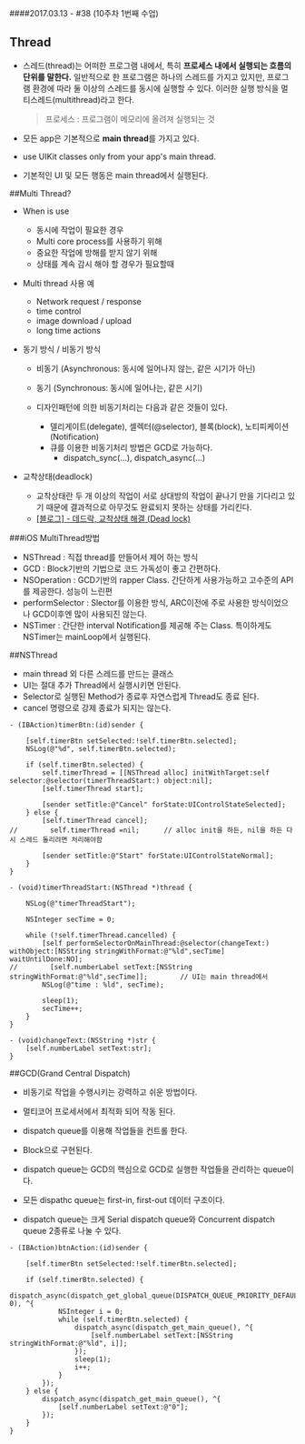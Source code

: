 ####2017.03.13 - #38 (10주차 1번째 수업)

## Thread
- 스레드(thread)는 어떠한 프로그램 내에서, 특히 **프로세스 내에서 실행되는 흐름의 단위를 말한다.** 일반적으로 한 프로그램은 하나의 스레드를 가지고 있지만, 프로그램 환경에 따라 둘 이상의 스레드를 동시에 실행할 수 있다. 이러한 실행 방식을 멀티스레드(multithread)라고 한다.   

  > 프로세스 : 프로그램이 메모리에 올려져 실행되는 것

- 모든 app은 기본적으로 **main thread**를 가지고 있다.
- use UIKit classes only from your app's main thread.  
- 기본적인 UI 및 모든 행동은 main thread에서 실행된다.


##Multi Thread?
- When is use
  - 동시에 작업이 필요한 경우
  - Multi core process를 사용하기 위해
  - 중요한 작업에 방해를 받지 않기 위해
  - 상태를 계속 감시 해야 할 경우가 필요할때
- Multi thread 사용 예
  - Network request / response
  - time control
  - image download / upload
  - long time actions

	  
- 동기 방식 / 비동기 방식
  - 비동기 (Asynchronous: 동시에 일어나지 않는, 같은 시기가 아닌) 
  - 동기 (Synchronous: 동시에 일어나는, 같은 시기)
  
  - 디자인패턴에 의한 비동기처리는 다음과 같은 것들이 있다.
     - 델리게이트(delegate), 셀렉터(@selector), 블록(block), 노티피케이션(Notification)  
     - 큐를 이용한 비동기처리 방법은 GCD로 가능하다.  
         - dispatch_sync(...), dispatch_async(...)

- 교착상태(deadlock)
  - 교착상태란 두 개 이상의 작업이 서로 상대방의 작업이 끝나기 만을 기다리고 있기 때문에 결과적으로 아무것도 완료되지 못하는 상태를 가리킨다.
  - [[블로그] - 데드락, 교착상태 해결 (Dead lock)](http://includestdio.tistory.com/12)

  
  
###iOS MultiThread방법  
- NSThread : 직접 thread를 만들어서 제어 하는 방식
- GCD : Block기반의 기법으로 코드 가독성이 좋고 간편하다.
- NSOperation : GCD기반의 rapper Class. 간단하게 사용가능하고 고수준의 API를 제공한다. 성능이 느린편
- performSelector : Slector를 이용한 방식, ARC이전에 주로 사용한 방식이었으나 GCD이후엔 많이 사용되진 않는다.
- NSTimer : 간단한 interval Notification를 제공해 주는 Class. 특이하게도 NSTimer는 mainLoop에서 실행된다.


##NSThread
- main thread 외 다른 스레드를 만드는 클래스
- UI는 절대 추가 Thread에서 실행시키면 안된다.
- Selector로 실행된 Method가 종료후 자연스럽게 Thread도 종료 된다.
- cancel 명령으로 강제 종료가 되지는 않는다.


```objc
- (IBAction)timerBtn:(id)sender {
    
    [self.timerBtn setSelected:!self.timerBtn.selected];
    NSLog(@"%d", self.timerBtn.selected);
    
    if (self.timerBtn.selected) {
        self.timerThread = [[NSThread alloc] initWithTarget:self selector:@selector(timerThreadStart:) object:nil];
        [self.timerThread start];

        [sender setTitle:@"Cancel" forState:UIControlStateSelected];
    } else {
        [self.timerThread cancel];
//        self.timerThread =nil;      // alloc init을 하든, nil을 하든 다시 스레드 돌리려면 처리해야함
        
        [sender setTitle:@"Start" forState:UIControlStateNormal];
    }
}

- (void)timerThreadStart:(NSThread *)thread {

    NSLog(@"timerThreadStart");
    
    NSInteger secTime = 0;
    
    while (!self.timerThread.cancelled) {
        [self performSelectorOnMainThread:@selector(changeText:) withObject:[NSString stringWithFormat:@"%ld",secTime] waitUntilDone:NO];
//        [self.numberLabel setText:[NSString stringWithFormat:@"%ld",secTime]];        // UI는 main thread에서
        NSLog(@"time : %ld", secTime);
        
        sleep(1);
        secTime++;
    }
}

- (void)changeText:(NSString *)str {
    [self.numberLabel setText:str];
}
```



##GCD(Grand Central Dispatch)
- 비동기로 작업을 수행시키는 강력하고 쉬운 방법이다.
- 멀티코어 프로세서에서 최적화 되어 작동 된다.
- dispatch queue를 이용해 작업들을 컨트롤 한다.
- Block으로 구현된다.


- dispatch queue는 GCD의 핵심으로 GCD로 실행한 작업들을 관리하는 queue이다.
- 모든 dispathc queue는 first-in, first-out 데이터 구조이다.
- dispatch queue는 크게 Serial dispatch queue와 Concurrent dispatch queue 2종류로 나눌 수 있다.


```objc
- (IBAction)btnAction:(id)sender {
    
    [self.timerBtn setSelected:!self.timerBtn.selected];
    
    if (self.timerBtn.selected) {
        dispatch_async(dispatch_get_global_queue(DISPATCH_QUEUE_PRIORITY_DEFAULT, 0), ^{
            NSInteger i = 0;
            while (self.timerBtn.selected) {
                dispatch_async(dispatch_get_main_queue(), ^{
                    [self.numberLabel setText:[NSString stringWithFormat:@"%ld", i]];
                });
                sleep(1);
                i++;
            }
        });
    } else {
        dispatch_async(dispatch_get_main_queue(), ^{
            [self.numberLabel setText:@"0"];
        });
    }
}

```